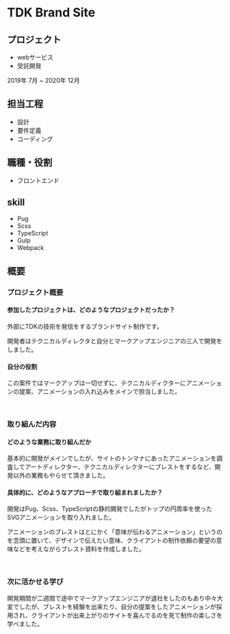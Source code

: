 # TDK Brand Site

## プロジェクト
- webサービス
- 受託開発

2019年 7月 ~ 2020年 12月

## 担当工程
- 設計
- 要件定義
- コーディング

## 職種・役割
- フロントエンド

## skill
- Pug
- Scss
- TypeScript
- Gulp
- Webpack

## 概要

### プロジェクト概要

#### 参加したプロジェクトは、どのようなプロジェクトだったか？
外部にTDKの技術を発信をするブランドサイト制作です。

開発者はテクニカルディレクタと自分とマークアップエンジニアの三人で開発をしました。

#### 自分の役割
この案件ではマークアップは一切せずに、テクニカルディクターにアニメーションの提案、アニメーションの入れ込みをメインで担当しました。

<br>

### 取り組んだ内容

#### どのような業務に取り組んだか
基本的に開発がメインでしたが、サイトのトンマナにあったアニメーションを調査してアートディレクター、テクニカルディレクターにブレストをするなど、開発以外の業務もやらせて頂きました。

#### 具体的に、どのようなアプローチで取り組まれましたか？
開発はPug、Scss、TypeScriptの静的開発でしたがトップの円周率を使ったSVGアニメーションを取り入れました。

アニメーションのブレストはとにかく「意味が伝わるアニメーション」というのを念頭に置いて、デザインで伝えたい意味、クライアントの制作依頼の要望の意味などを考えながらブレスト資料を作成しました。

<br>

### 次に活かせる学び
開発期間が二週間で途中でマークアップエンジニアが退社をしたのもあり中々大変でしたが、ブレストを経験を出来たり、自分の提案をしたアニメーションが採用され、クライアントが出来上がりのサイトを喜んでるのを見て制作の楽しさを学べました。